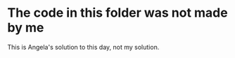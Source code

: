# The code in this folder was not made by me

This is Angela's solution to this day, not my solution.
